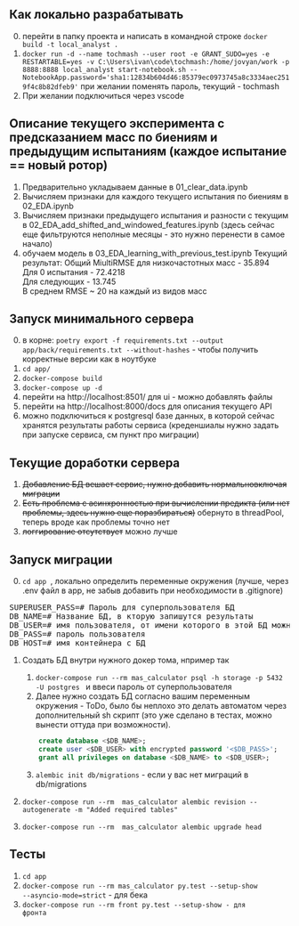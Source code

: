 ## Как локально разрабатывать
0) перейти в папку проекта и написать в командной строке ```docker build -t local_analyst . ```
1) ```docker run -d --name tochmash --user root -e GRANT_SUDO=yes -e RESTARTABLE=yes -v C:\Users\ivan\code\tochmash:/home/jovyan/work -p 8888:8888 local_analyst start-notebook.sh --NotebookApp.password='sha1:12834b604d46:85379ec0973745a8c3334aec2519f4c8b82dfeb9'``` при желании поменять пароль, текущий - tochmash
2) При желании подключиться через vscode

## Описание текущего эксперимента с предсказанием масс по биениям и предыдущим испытаниям (каждое испытание == новый ротор)
1) Предварительно укладываем данные в 01_clear_data.ipynb
2) Вычисляем признаки для каждого текущего испытания по биениям в 02_EDA.ipynb
3) Вычисляем признаки предыдущего испытания и разности с текущим в 02_EDA_add_shifted_and_windowed_features.ipynb (здесь сейчас еще фильтруются неполные месяцы - это нужно перенести в самое начало)
4) обучаем модель в 03_EDA_learning_with_previous_test.ipynb
Текущий результат: Общий MiultiRMSE для низкочастотных масс - 35.894<br>
Для 0 испытания - 72.4218<br>
Для следующих - 13.745<br>
В среднем RMSE ~ 20 на каждый из видов масс

## Запуск минимального сервера
0) в корне: ```poetry export -f requirements.txt --output app/back/requirements.txt --without-hashes``` - чтобы получить корректные версии как в ноутбуке
1) ```cd app/```
2) ```docker-compose build ```
3) ```docker-compose up -d```
4) перейти на http://localhost:8501/ для ui - можно добавлять файлы
5) перейти на http://localhost:8000/docs для описания текущего API
6) можно подключиться к postgresql базе данных, в которой сейчас хранятся результаты работы сервиса (креденшиалы нужно задать при запуске сервиса, см пункт про миграции)

## Текущие доработки сервера
1) ~~Добавление БД вешает сервис, нужно добавить нормальновключая миграции~~
2) ~~Есть проблема с асинхронностью при вычислении предикта (или нет проблемы, здесь нужно еще поразбираться)~~ обернуто в threadPool, теперь вроде как проблемы точно нет
3) ~~логгирование отсутствует~~ можно лучше

## Запуск миграции 
0) ```cd app ```, локально определить переменные окружения (лучше, через .env файл в app, не забыв добавить при необходимости в .gitignore)
<pre>
SUPERUSER_PASS=# Пароль для суперпользователя БД
DB_NAME=# Название БД, в кторую запишутся результаты
DB_USER=# имя пользователя, от имени которого в этой БД можно хозяйничать
DB_PASS=# пароль пользователя
DB_HOST=# имя контейнера с БД
</pre>
1) Создать БД внутри нужного докер тома, нпример так
    1) ```docker-compose run --rm mas_calculator psql -h storage -p 5432 -U postgres ``` и ввеси пароль от суперпользователя
    2) Далее нужно создать БД согласно вашим переменным окружения - ToDo, было бы неплохо это делать автоматом через дополнительный sh скрипт (это уже сделано в тестах, можно вынести оттуда при возможности).
    ~~~~sql
        create database <$DB_NAME>;
        create user <$DB_USER> with encrypted password '<$DB_PASS>';
        grant all privileges on database <$DB_NAME> to <$DB_USER>;
    ~~~~

    3) <code>alembic init db/migrations</code> - если у вас нет миграций в db/migrations
2) ```docker-compose run --rm  mas_calculator alembic revision --autogenerate -m "Added required tables"```
3) ```docker-compose run --rm  mas_calculator alembic upgrade head ```

## Тесты
1) <code>cd app</code>
2) <code>docker-compose run --rm mas_calculator py.test --setup-show --asyncio-mode=strict</code> - для бека
3) <code>docker-compose run --rm front py.test --setup-show  - для фронта</code>